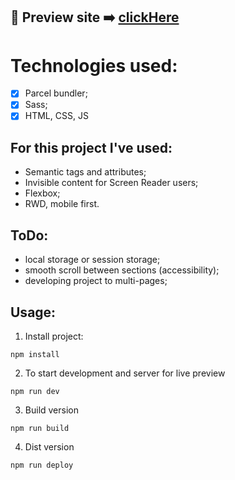 

## 🎥  Preview site :arrow_right: [clickHere](https://szymonrojek.github.io/business-music-card/)

# Technologies used:
* [x] Parcel bundler;
* [x] Sass;
* [x] HTML, CSS, JS

## For this project I've used:
- Semantic tags and attributes;
- Invisible content for Screen Reader users;
- Flexbox;
- RWD, mobile first.

## ToDo:
- local storage or session storage;
- smooth scroll between sections (accessibility);
- developing project to multi-pages;

## Usage:

1. Install project:
```
npm install
```
2. To start development and server for live preview
```
npm run dev
```
3. Build version
```
npm run build
```

4. Dist version
```
npm run deploy
```
